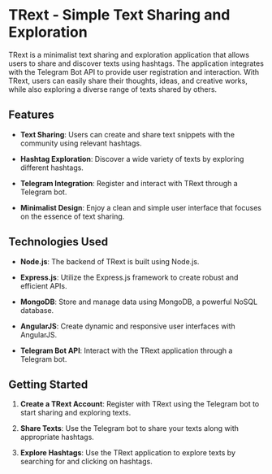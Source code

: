 # TRext - Simple Text Sharing and Exploration

TRext is a minimalist text sharing and exploration application that allows users to share and discover texts using hashtags. The application integrates with the Telegram Bot API to provide user registration and interaction. With TRext, users can easily share their thoughts, ideas, and creative works, while also exploring a diverse range of texts shared by others.

## Features

- **Text Sharing**: Users can create and share text snippets with the community using relevant hashtags.

- **Hashtag Exploration**: Discover a wide variety of texts by exploring different hashtags.

- **Telegram Integration**: Register and interact with TRext through a Telegram bot.

- **Minimalist Design**: Enjoy a clean and simple user interface that focuses on the essence of text sharing.

## Technologies Used

- **Node.js**: The backend of TRext is built using Node.js.

- **Express.js**: Utilize the Express.js framework to create robust and efficient APIs.

- **MongoDB**: Store and manage data using MongoDB, a powerful NoSQL database.

- **AngularJS**: Create dynamic and responsive user interfaces with AngularJS.

- **Telegram Bot API**: Interact with the TRext application through a Telegram bot.

## Getting Started

1. **Create a TRext Account**: Register with TRext using the Telegram bot to start sharing and exploring texts.

2. **Share Texts**: Use the Telegram bot to share your texts along with appropriate hashtags.

3. **Explore Hashtags**: Use the TRext application to explore texts by searching for and clicking on hashtags.
